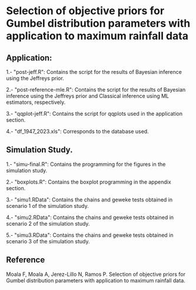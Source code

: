 # Selection of objective priors for Gumbel distribution parameters with application to maximum rainfall data

## Application:
1.- "post-jeff.R": Contains the script for the results of Bayesian inference using the Jeffreys prior.

2.- "post-reference-mle.R": Contains the script for the results of Bayesian inference using the Jeffreys prior and Classical inference using ML estimators, respectively.

3.- "qqplot-jeff.R": Contains the script for qqplots used in the application section.

4.- "df_1947_2023.xls": Corresponds to the database used.

## Simulation Study.
1.- "simu-final.R": Contains the programming for the figures in the simulation study.

2.- "boxplots.R": Contains the boxplot programming in the appendix section.

3.- "simu1.RData": Contains the chains and geweke tests obtained in scenario 1 of the simulation study.

4.- "simu2.RData": Contains the chains and geweke tests obtained in scenario 2 of the simulation study.

5.- "simu3.RData": Contains the chains and geweke tests obtained in scenario 3 of the simulation study.

## Reference
Moala F, Moala A, Jerez-Lillo N, Ramos P. Selection of objective priors for Gumbel distribution parameters with application to maximum rainfall data.
